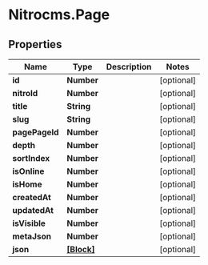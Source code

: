 # Nitrocms.Page

## Properties

Name | Type | Description | Notes
------------ | ------------- | ------------- | -------------
**id** | **Number** |  | [optional] 
**nitroId** | **Number** |  | [optional] 
**title** | **String** |  | [optional] 
**slug** | **String** |  | [optional] 
**pagePageId** | **Number** |  | [optional] 
**depth** | **Number** |  | [optional] 
**sortIndex** | **Number** |  | [optional] 
**isOnline** | **Number** |  | [optional] 
**isHome** | **Number** |  | [optional] 
**createdAt** | **Number** |  | [optional] 
**updatedAt** | **Number** |  | [optional] 
**isVisible** | **Number** |  | [optional] 
**metaJson** | **Number** |  | [optional] 
**json** | [**[Block]**](Block.md) |  | [optional] 


